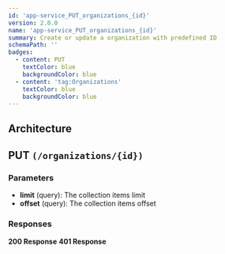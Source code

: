 ```yaml
---
id: 'app-service_PUT_organizations_{id}'
version: 2.0.0
name: 'app-service_PUT_organizations_{id}'
summary: Create or update a organization with predefined ID
schemaPath: ''
badges:
  - content: PUT
    textColor: blue
    backgroundColor: blue
  - content: 'tag:Organizations'
    textColor: blue
    backgroundColor: blue
---
```

## Architecture
<NodeGraph />



## PUT `(/organizations/{id})`

### Parameters
- **limit** (query): The collection items limit
- **offset** (query): The collection items offset




### Responses
**200 Response**
<SchemaViewer file="response-200.json" maxHeight="500" id="response-200" />
      **401 Response**
<SchemaViewer file="response-401.json" maxHeight="500" id="response-401" />
